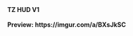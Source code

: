 <font style="font-weight:bold;">
    TZ HUD V1
</font>

<br>
<br>

<font style="font-weight:bold;">
    Preview:
https://imgur.com/a/BXsJkSC
    
